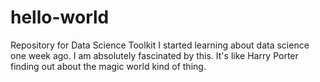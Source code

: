 # hello-world
Repository for Data Science Toolkit
I started learning about data science one week ago.  I am absolutely fascinated by this.  It's like Harry Porter finding out about the magic world kind of thing.
